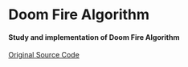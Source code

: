 # Doom Fire Algorithm
#### Study and implementation of Doom Fire Algorithm
[Original Source Code](https://github.com/filipedeschamps/doom-fire-algorithm)
